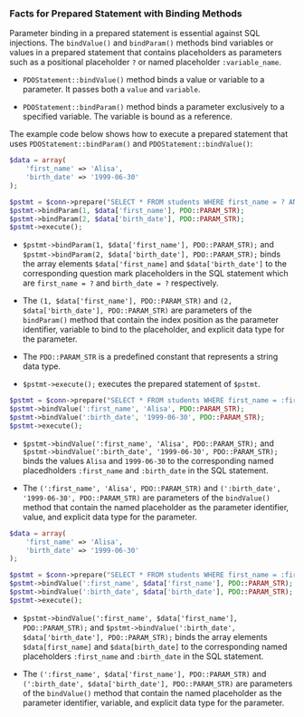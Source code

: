 ### Facts for Prepared Statement with Binding Methods

Parameter binding in a prepared statement is essential against SQL injections. The `bindValue()` and `bindParam()` methods bind variables or values in a prepared statement that contains placeholders as parameters such as a positional placeholder `?` or named placeholder `:variable_name`.

- `PDOStatement::bindValue()` method binds a value or variable to a parameter. It passes both a `value` and `variable`.

- `PDOStatement::bindParam()` method binds a parameter exclusively to a specified variable. The variable is bound as a reference.

The example code below shows how to execute a prepared statement that uses `PDOStatement::bindParam()` and `PDOStatement::bindValue()`:

```php
$data = array(
    'first_name' => 'Alisa',
    'birth_date' => '1999-06-30'
);

$pstmt = $conn->prepare("SELECT * FROM students WHERE first_name = ? AND birth_date = ?");
$pstmt->bindParam(1, $data['first_name'], PDO::PARAM_STR);
$pstmt->bindParam(2, $data['birth_date'], PDO::PARAM_STR);
$pstmt->execute();
```
- `$pstmt->bindParam(1, $data['first_name'], PDO::PARAM_STR);` and `$pstmt->bindParam(2, $data['birth_date'], PDO::PARAM_STR);` binds the array elements `$data['first_name]` and `$data['birth_date']` to the corresponding question mark placeholders in the SQL statement which are `first_name = ?` and `birth_date = ?` respectively.

- The `(1, $data['first_name'], PDO::PARAM_STR)` and `(2, $data['birth_date'], PDO::PARAM_STR)` are parameters of the `bindParam()` method that contain the index position as the parameter identifier, variable to bind to the placeholder, and explicit data type for the parameter.

- The `PDO::PARAM_STR` is a predefined constant that represents a string data type.

- `$pstmt->execute();` executes the prepared statement of `$pstmt`.

```php
$pstmt = $conn->prepare("SELECT * FROM students WHERE first_name = :first_name AND birth_date = :birth_date");
$pstmt->bindValue(':first_name', 'Alisa', PDO::PARAM_STR);
$pstmt->bindValue(':birth_date', '1999-06-30', PDO::PARAM_STR);
$pstmt->execute();
```
- `$pstmt->bindValue(':first_name', 'Alisa', PDO::PARAM_STR);` and `$pstmt->bindValue(':birth_date', '1999-06-30', PDO::PARAM_STR);` binds the values `Alisa` and `1999-06-30` to the corresponding named placedholders `:first_name` and `:birth_date` in the SQL statement.

- The `(':first_name', 'Alisa', PDO::PARAM_STR)` and `(':birth_date', '1999-06-30', PDO::PARAM_STR)` are parameters of the `bindValue()` method that contain the named placeholder as the parameter identifier, value, and explicit data type for the parameter.

```php
$data = array(
    'first_name' => 'Alisa',
    'birth_date' => '1999-06-30'
);

$pstmt = $conn->prepare("SELECT * FROM students WHERE first_name = :first_name AND birth_date = :birth_date");
$pstmt->bindValue(':first_name', $data['first_name'], PDO::PARAM_STR);
$pstmt->bindValue(':birth_date', $data['birth_date'], PDO::PARAM_STR);
$pstmt->execute();
```
- `$pstmt->bindValue(':first_name', $data['first_name'], PDO::PARAM_STR);` and `$pstmt->bindValue(':birth_date', $data['birth_date'], PDO::PARAM_STR);` binds the array elements `$data[first_name]` and `$data[birth_date]` to the corresponding named placeholders `:first_name` and `:birth_date` in the SQL statement.

- The `(':first_name', $data['first_name'], PDO::PARAM_STR)` and `(':birth_date', $data['birth_date'], PDO::PARAM_STR)` are parameters of the `bindValue()` method that contain the named placeholder as the parameter identifier, variable, and explicit data type for the parameter.